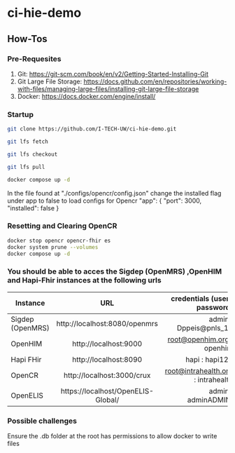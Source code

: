 # ci-hie-demo


## How-Tos

### Pre-Requesites 
1. Git: https://git-scm.com/book/en/v2/Getting-Started-Installing-Git
2. Git Large File Storage: https://docs.github.com/en/repositories/working-with-files/managing-large-files/installing-git-large-file-storage
3. Docker: https://docs.docker.com/engine/install/

### Startup

```sh
git clone https://github.com/I-TECH-UW/ci-hie-demo.git

git lfs fetch

git lfs checkout

git lfs pull

docker compose up -d
```
In the file found at "./configs/opencr/config.json" change the
installed flag under app to false to load configs for Opencr
"app": {
    "port": 3000,
    "installed": false
}


### Resetting and Clearing OpenCR 
```sh
docker stop opencr opencr-fhir es
docker system prune --volumes
docker compose up -d 
```
### You should be able to acces the Sigdep (OpenMRS) ,OpenHIM and Hapi-Fhir instances  at the following urls
| Instance  |     URL       | credentials (user : password)|
|---------- |:-------------:|------:                       |
| Sigdep (OpenMRS)   | http://localhost:8080/openmrs  |  admin : Dppeis@pnls_16 |
| OpenHIM   | http://localhost:9000  |  root@openhim.org : openhim |
| Hapi FHir | http://localhost:8090 |    hapi : hapi123| 
| OpenCR    | http://localhost:3000/crux  |  root@intrahealth.org  : intrahealth|
| OpenELIS | https://localhost/OpenELIS-Global/ |    admin : adminADMIN!| 


### Possible challenges
Ensure the .db folder at the root has permissions to allow docker to write files
